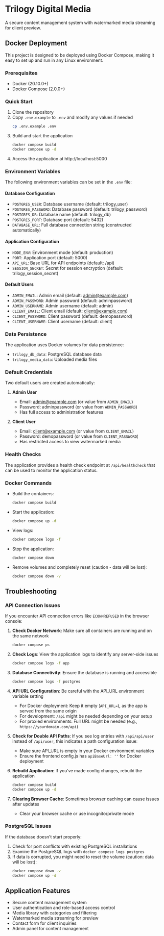 # Trilogy Digital Media

A secure content management system with watermarked media streaming for client preview.

## Docker Deployment

This project is designed to be deployed using Docker Compose, making it easy to set up and run in any Linux environment.

### Prerequisites

- Docker (20.10.0+)
- Docker Compose (2.0.0+)

### Quick Start

1. Clone the repository
2. Copy `.env.example` to `.env` and modify any values if needed
   ```bash
   cp .env.example .env
   ```
3. Build and start the application
   ```bash
   docker compose build
   docker compose up -d
   ```
4. Access the application at http://localhost:5000

### Environment Variables

The following environment variables can be set in the `.env` file:

#### Database Configuration
- `POSTGRES_USER`: Database username (default: trilogy_user)
- `POSTGRES_PASSWORD`: Database password (default: trilogy_password)
- `POSTGRES_DB`: Database name (default: trilogy_db)
- `POSTGRES_PORT`: Database port (default: 5432)
- `DATABASE_URL`: Full database connection string (constructed automatically)

#### Application Configuration
- `NODE_ENV`: Environment mode (default: production)
- `PORT`: Application port (default: 5000)
- `API_URL`: Base URL for API endpoints (default: /api)
- `SESSION_SECRET`: Secret for session encryption (default: trilogy_session_secret)

#### Default Users
- `ADMIN_EMAIL`: Admin email (default: admin@example.com)
- `ADMIN_PASSWORD`: Admin password (default: adminpassword)
- `ADMIN_USERNAME`: Admin username (default: admin)
- `CLIENT_EMAIL`: Client email (default: client@example.com)
- `CLIENT_PASSWORD`: Client password (default: demopassword)
- `CLIENT_USERNAME`: Client username (default: client)

### Data Persistence

The application uses Docker volumes for data persistence:

- `trilogy_db_data`: PostgreSQL database data
- `trilogy_media_data`: Uploaded media files

### Default Credentials

Two default users are created automatically:

1. **Admin User**
   - Email: admin@example.com (or value from `ADMIN_EMAIL`)
   - Password: adminpassword (or value from `ADMIN_PASSWORD`)
   - Has full access to administration features

2. **Client User**
   - Email: client@example.com (or value from `CLIENT_EMAIL`)
   - Password: demopassword (or value from `CLIENT_PASSWORD`)
   - Has restricted access to view watermarked media

### Health Checks

The application provides a health check endpoint at `/api/healthcheck` that can be used to monitor the application status.

### Docker Commands

- Build the containers:
  ```bash
  docker compose build
  ```

- Start the application:
  ```bash
  docker compose up -d
  ```

- View logs:
  ```bash
  docker compose logs -f
  ```

- Stop the application:
  ```bash
  docker compose down
  ```

- Remove volumes and completely reset (caution - data will be lost):
  ```bash
  docker compose down -v
  ```

## Troubleshooting

### API Connection Issues

If you encounter API connection errors like `ECONNREFUSED` in the browser console:

1. **Check Docker Network**: Make sure all containers are running and on the same network
   ```bash
   docker compose ps
   ```

2. **Check Logs**: View the application logs to identify any server-side issues
   ```bash
   docker compose logs -f app
   ```

3. **Database Connectivity**: Ensure the database is running and accessible
   ```bash
   docker compose logs -f postgres
   ```

4. **API URL Configuration**: Be careful with the API_URL environment variable setting
   - For Docker deployment: Keep it empty (`API_URL=`), as the app is served from the same origin
   - For development: `/api` might be needed depending on your setup
   - For proxied environments: Full URL might be needed (e.g., `https://yourdomain.com/api`)

5. **Check for Double API Paths**: If you see log entries with `/api/api/user` instead of `/api/user`, this indicates a path configuration issue:
   - Make sure API_URL is empty in your Docker environment variables
   - Ensure the frontend config.js has `apiBaseUrl: ''` for Docker deployment

6. **Rebuild Application**: If you've made config changes, rebuild the application
   ```bash
   docker compose build
   docker compose up -d
   ```

7. **Clearing Browser Cache**: Sometimes browser caching can cause issues after updates
   - Clear your browser cache or use incognito/private mode

### PostgreSQL Issues

If the database doesn't start properly:

1. Check for port conflicts with existing PostgreSQL installations
2. Examine the PostgreSQL logs with `docker compose logs postgres`
3. If data is corrupted, you might need to reset the volume (caution: data will be lost):
   ```bash
   docker compose down -v
   docker compose up -d
   ```

## Application Features

- Secure content management system
- User authentication and role-based access control
- Media library with categories and filtering
- Watermarked media streaming for preview
- Contact form for client inquiries
- Admin panel for content management